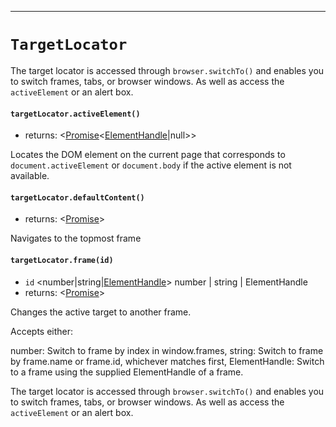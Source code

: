 -------
# `TargetLocator`

The target locator is accessed through `browser.switchTo()` and enables you to switch frames, tabs, or browser windows. As well as access the `activeElement` or an alert box.

#### `targetLocator.activeElement()`
* returns: <[Promise]<[ElementHandle]|null>> 

Locates the DOM element on the current page that corresponds to
`document.activeElement` or `document.body` if the active element is not
available.

#### `targetLocator.defaultContent()`
* returns: <[Promise]<void>> 

Navigates to the topmost frame

#### `targetLocator.frame(id)`
* `id` <number|string|[ElementHandle]>  number | string | ElementHandle
* returns: <[Promise]<void>> 

Changes the active target to another frame.

Accepts either:

number: Switch to frame by index in window.frames,
string: Switch to frame by frame.name or frame.id, whichever matches first,
ElementHandle: Switch to a frame using the supplied ElementHandle of a frame.


The target locator is accessed through `browser.switchTo()` and enables you to switch frames, tabs, or browser windows. As well as access the `activeElement` or an alert box.


[Promise]: https://developer.mozilla.org/en-US/docs/Web/JavaScript/Reference/Global_Objects/Promise
[ElementHandle]: ElementHandle.md